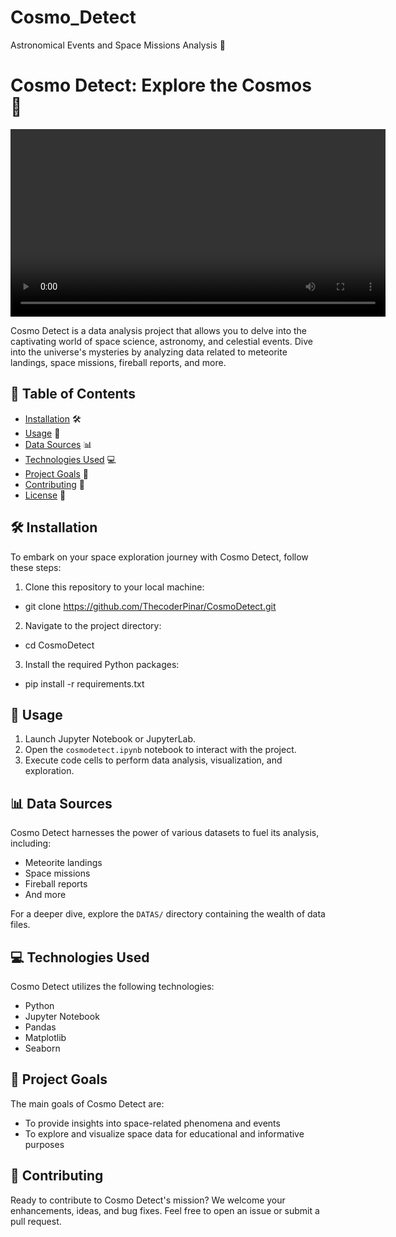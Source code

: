 # Cosmo_Detect
Astronomical Events and Space Missions Analysis 🚀


# Cosmo Detect: Explore the Cosmos 🌌

<p align="center">
  <video width="600" controls>
    <source src="cosmo_detect.mp4" type="video/mp4">
    Your browser does not support the video tag.
  </video>
</p>

Cosmo Detect is a data analysis project that allows you to delve into the captivating world of space science, astronomy, and celestial events. Dive into the universe's mysteries by analyzing data related to meteorite landings, space missions, fireball reports, and more.

## 🚀 Table of Contents

- [Installation](#installation) 🛠️
- [Usage](#usage) 🚀
- [Data Sources](#data-sources) 📊
- [Technologies Used](#technologies-used) 💻
- [Project Goals](#project-goals) 🎯
- [Contributing](#contributing) 🤝
- [License](#license) 📜

## 🛠️ Installation

To embark on your space exploration journey with Cosmo Detect, follow these steps:

1. Clone this repository to your local machine:

- git clone https://github.com/ThecoderPinar/CosmoDetect.git

2. Navigate to the project directory:

- cd CosmoDetect

3. Install the required Python packages:

- pip install -r requirements.txt



## 🚀 Usage

1. Launch Jupyter Notebook or JupyterLab.
2. Open the `cosmodetect.ipynb` notebook to interact with the project.
3. Execute code cells to perform data analysis, visualization, and exploration.

## 📊 Data Sources

Cosmo Detect harnesses the power of various datasets to fuel its analysis, including:

- Meteorite landings
- Space missions
- Fireball reports
- And more

For a deeper dive, explore the `DATAS/` directory containing the wealth of data files.

## 💻 Technologies Used

Cosmo Detect utilizes the following technologies:

- Python
- Jupyter Notebook
- Pandas
- Matplotlib
- Seaborn

## 🎯 Project Goals

The main goals of Cosmo Detect are:

- To provide insights into space-related phenomena and events
- To explore and visualize space data for educational and informative purposes

## 🤝 Contributing

Ready to contribute to Cosmo Detect's mission? We welcome your enhancements, ideas, and bug fixes. Feel free to open an issue or submit a pull request.